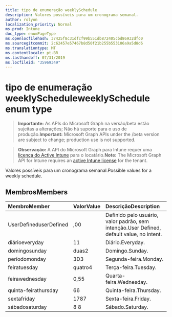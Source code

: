 ```yaml
---
title: tipo de enumeração weeklySchedule
description: Valores possíveis para um cronograma semanal.
author: rolyon
localization_priority: Normal
ms.prod: Intune
doc_type: enumPageType
ms.openlocfilehash: 37425f8c31dfcf99b551db872405cbd86932dfc0
ms.sourcegitcommit: 2c62457e57467b8d50f21b255b553106a9a5d8d6
ms.translationtype: MT
ms.contentlocale: pt-BR
ms.lasthandoff: 07/31/2019
ms.locfileid: "35969349"
---
```

# <a name="weeklyschedule-enum-type"></a><span data-ttu-id="a8754-103">tipo de enumeração weeklySchedule</span><span class="sxs-lookup"><span data-stu-id="a8754-103">weeklySchedule enum type</span></span>

> <span data-ttu-id="a8754-104">**Importante:** As APIs do Microsoft Graph na versão/beta estão sujeitas a alterações; Não há suporte para o uso de produção.</span><span class="sxs-lookup"><span data-stu-id="a8754-104">**Important:** Microsoft Graph APIs under the /beta version are subject to change; production use is not supported.</span></span>

> <span data-ttu-id="a8754-105">**Observação:** A API do Microsoft Graph para Intune requer uma [licença do Active Intune](https://go.microsoft.com/fwlink/?linkid=839381) para o locatário.</span><span class="sxs-lookup"><span data-stu-id="a8754-105">**Note:** The Microsoft Graph API for Intune requires an [active Intune license](https://go.microsoft.com/fwlink/?linkid=839381) for the tenant.</span></span>

<span data-ttu-id="a8754-106">Valores possíveis para um cronograma semanal.</span><span class="sxs-lookup"><span data-stu-id="a8754-106">Possible values for a weekly schedule.</span></span>

## <a name="members"></a><span data-ttu-id="a8754-107">Membros</span><span class="sxs-lookup"><span data-stu-id="a8754-107">Members</span></span>
|<span data-ttu-id="a8754-108">Membro</span><span class="sxs-lookup"><span data-stu-id="a8754-108">Member</span></span>|<span data-ttu-id="a8754-109">Valor</span><span class="sxs-lookup"><span data-stu-id="a8754-109">Value</span></span>|<span data-ttu-id="a8754-110">Descrição</span><span class="sxs-lookup"><span data-stu-id="a8754-110">Description</span></span>|
|:---|:---|:---|
|<span data-ttu-id="a8754-111">UserDefined</span><span class="sxs-lookup"><span data-stu-id="a8754-111">userDefined</span></span>|<span data-ttu-id="a8754-112">,0</span><span class="sxs-lookup"><span data-stu-id="a8754-112">0</span></span>|<span data-ttu-id="a8754-113">Definido pelo usuário, valor padrão, sem intenção.</span><span class="sxs-lookup"><span data-stu-id="a8754-113">User Defined, default value, no intent.</span></span>|
|<span data-ttu-id="a8754-114">diário</span><span class="sxs-lookup"><span data-stu-id="a8754-114">everyday</span></span>|<span data-ttu-id="a8754-115">1</span><span class="sxs-lookup"><span data-stu-id="a8754-115">1</span></span>|<span data-ttu-id="a8754-116">Diário.</span><span class="sxs-lookup"><span data-stu-id="a8754-116">Everyday.</span></span>|
|<span data-ttu-id="a8754-117">domingo</span><span class="sxs-lookup"><span data-stu-id="a8754-117">sunday</span></span>|<span data-ttu-id="a8754-118">duas</span><span class="sxs-lookup"><span data-stu-id="a8754-118">2</span></span>|<span data-ttu-id="a8754-119">Domingo.</span><span class="sxs-lookup"><span data-stu-id="a8754-119">Sunday.</span></span>|
|<span data-ttu-id="a8754-120">período</span><span class="sxs-lookup"><span data-stu-id="a8754-120">monday</span></span>|<span data-ttu-id="a8754-121">3D</span><span class="sxs-lookup"><span data-stu-id="a8754-121">3</span></span>|<span data-ttu-id="a8754-122">Segunda-feira.</span><span class="sxs-lookup"><span data-stu-id="a8754-122">Monday.</span></span>|
|<span data-ttu-id="a8754-123">feira</span><span class="sxs-lookup"><span data-stu-id="a8754-123">tuesday</span></span>|<span data-ttu-id="a8754-124">quatro</span><span class="sxs-lookup"><span data-stu-id="a8754-124">4</span></span>|<span data-ttu-id="a8754-125">Terça-feira.</span><span class="sxs-lookup"><span data-stu-id="a8754-125">Tuesday.</span></span>|
|<span data-ttu-id="a8754-126">feira</span><span class="sxs-lookup"><span data-stu-id="a8754-126">wednesday</span></span>|<span data-ttu-id="a8754-127">0,5</span><span class="sxs-lookup"><span data-stu-id="a8754-127">5</span></span>|<span data-ttu-id="a8754-128">Quarta-feira.</span><span class="sxs-lookup"><span data-stu-id="a8754-128">Wednesday.</span></span>|
|<span data-ttu-id="a8754-129">quinta-feira</span><span class="sxs-lookup"><span data-stu-id="a8754-129">thursday</span></span>|<span data-ttu-id="a8754-130">6</span><span class="sxs-lookup"><span data-stu-id="a8754-130">6</span></span>|<span data-ttu-id="a8754-131">Quinta-feira.</span><span class="sxs-lookup"><span data-stu-id="a8754-131">Thursday.</span></span>|
|<span data-ttu-id="a8754-132">sexta</span><span class="sxs-lookup"><span data-stu-id="a8754-132">friday</span></span>|<span data-ttu-id="a8754-133">178</span><span class="sxs-lookup"><span data-stu-id="a8754-133">7</span></span>|<span data-ttu-id="a8754-134">Sexta-feira.</span><span class="sxs-lookup"><span data-stu-id="a8754-134">Friday.</span></span>|
|<span data-ttu-id="a8754-135">sábado</span><span class="sxs-lookup"><span data-stu-id="a8754-135">saturday</span></span>|<span data-ttu-id="a8754-136">8 </span><span class="sxs-lookup"><span data-stu-id="a8754-136">8</span></span>|<span data-ttu-id="a8754-137">Sábado.</span><span class="sxs-lookup"><span data-stu-id="a8754-137">Saturday.</span></span>|





